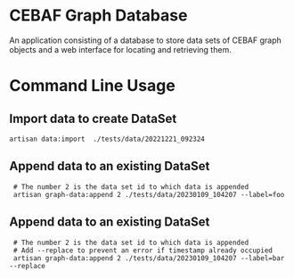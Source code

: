 
# CEBAF Graph Database

An application consisting of a database to store data sets of CEBAF graph objects and a web interface for locating and
retrieving them.



# Command Line Usage

## Import data to create DataSet

```shell
artisan data:import  ./tests/data/20221221_092324
```

## Append data to an existing DataSet

```shell
 # The number 2 is the data set id to which data is appended
 artisan graph-data:append 2 ./tests/data/20230109_104207 --label=foo 
```

## Append data to an existing DataSet

```shell
 # The number 2 is the data set id to which data is appended
 # Add --replace to prevent an error if timestamp already occupied
 artisan graph-data:append 2 ./tests/data/20230109_104207 --label=bar --replace
```
